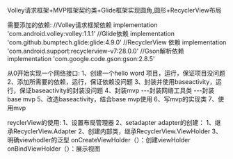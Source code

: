 Volley请求框架+MVP框架契约类+Glide框架实现圆角,圆形+RecyclerView布局

需要添加的依赖: 
    //Volley请求框架依赖
    implementation 'com.android.volley:volley:1.1.1'
    //Glide依赖
    implementation 'com.github.bumptech.glide:glide:4.9.0'
    //RecyclerView 依赖
    implementation 'com.android.support:recyclerview-v7:28.0.0'
    //Gson解析依赖
    implementation 'com.google.code.gson:gson:2.8.5'
    
    
从0开始实现一个网络接口:
    1、创建一个hello word 项目，运行，保证项目没问题
    2、添加所需要的依赖，运行，保证依赖没问题
    3、封装并使用baseactivity，运行，保证baseactivity的封装没问题
    4、封装mvp
          ---封装网络工具类
          ---封装base mvp
    5、改造baseactivity，结合base mvp使用
    6、写mvp的实现类
    7、使用mvp


reyclerView的使用:
      1、设置布局管理器
      2、setadapter
      adapter的创建：
          1、继承RecyclerView.Adapter
          2、创建内部类，继承RecyclerView.ViewHolder
          3、明确viewhodler的泛型
      onCreateViewHolder（）：创建viewHolder
      onBindViewHolder（）：展示视图
